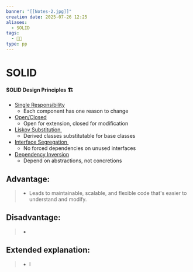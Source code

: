 ```yaml
---
banner: "[[Notes-2.jpg]]"
creation date: 2025-07-26 12:25
aliases:
  - SOLID
tags:
  - 👨‍💻
type: pp
---
```

# SOLID
#### SOLID Design Principles 🏗️

- <u>Single Responsibility</u> 
	- Each component has one reason to change
- <u>Open/Closed</u>
	- Open for extension, closed for modification
- <u>Liskov Substitution </u>
	- Derived classes substitutable for base classes
- <u>Interface Segregation </u>
	- No forced dependencies on unused interfaces
- <u>Dependency Inversion</u>
	- Depend on abstractions, not concretions
## Advantage:
> -  Leads to maintainable, scalable, and flexible code that's easier to understand and modify.



## Disadvantage:
> - 

## Extended explanation:
> - l


